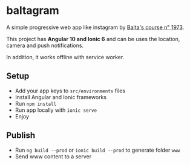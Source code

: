 # baltagram
A simple progressive web app like instagram by [Balta's course n° 1973](https://app.balta.io/courses/1973).

This project has **Angular 10 and Ionic 6** and can be uses the location, camera and push notifications.

In addition, it works offline with service worker.

## Setup

* Add your app keys to `src/environments` files
* Install Angular and Ionic frameworks
* Run `npm install`
* Run app locally with `ionic serve`
* Enjoy

## Publish

* Run `ng build --prod` or `ionic build --prod` to generate folder `www`
* Send www content to a server
